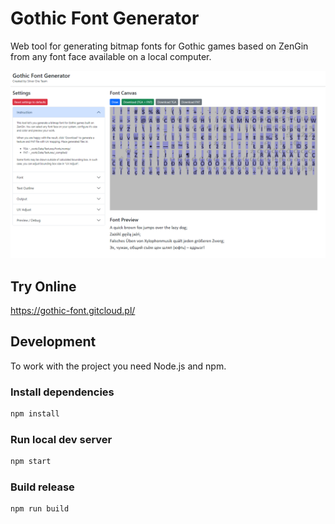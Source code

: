# Gothic Font Generator
Web tool for generating bitmap fonts for Gothic games based on ZenGin from any font face available on a local computer. 

![Screenshot](.github/screenshot.png)

## Try Online
https://gothic-font.gitcloud.pl/

## Development
To work with the project you need Node.js and npm. 

### Install dependencies
```sh
npm install
```

### Run local dev server
```sh
npm start
```

### Build release
```sh
npm run build
```
